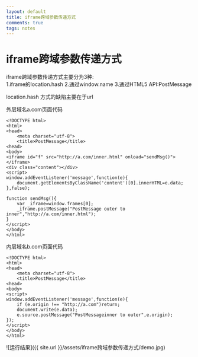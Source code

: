 ```yaml
---
layout: default
title: iframe跨域参数传递方式
comments: true
tags: notes
---
```

# iframe跨域参数传递方式

iframe跨域参数传递方式主要分为3种:   
1.iframe的location.hash
2.通过window.name
3.通过HTML5 API:PostMessage

location.hash 方式的缺陷主要在于url

外层域名a.com页面代码
```
<!DOCTYPE html>
<html>
<head>
    <meta charset="utf-8">
    <title>PostMessage</title>
<head>
<body>
<iframe id="f" src="http://a.com/inner.html" onload="sendMsg()"></iframe>
<div class="content"></div>
<script>
window.addEventListener('message',function(e){
	document.getElementsByClassName('content')[0].innerHTML=e.data;	
},false);

function sendMsg(){
	var _iframe=window.frames[0];
	_iframe.postMessage("PostMessage outer to inner","http://a.com/inner.html");
}
</script>
</body>
</html>
```   
  
内层域名b.com页面代码
```
<!DOCTYPE html>
<html>
<head>
    <meta charset="utf-8">
    <title>PostMessage</title>
<head>
<body>
<script>
window.addEventListener('message',function(e){
  	if (e.origin !== "http://a.com")return;
	document.write(e.data);	
	e.source.postMessage("PostMessageinner to outer",e.origin);	
});
</script>
</body>
</html>
```   
![运行结果]({{ site.url }}/assets/iframe跨域参数传递方式/demo.jpg)




